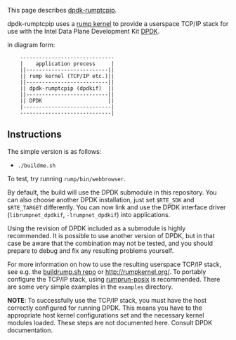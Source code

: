This page describes [dpdk-rumptcpip](http://repo.rumpkernel.org/dpdk-rumptcpip).

dpdk-rumptcpip uses a [rump kernel](http://rumpkernel.org) to provide a
userspace TCP/IP stack for use with the Intel Data Plane Development Kit
[DPDK](http://dpdk.org/).

in diagram form:

        ------------------------------
        |    application process     |
        ||--------------------------||
        || rump kernel (TCP/IP etc.)||
        ||--------------------------||
        || dpdk-rumptcpip (dpdkif)  ||
        ||--------------------------||
        || DPDK                     ||
        |----------------------------|
        -----------------------------|


Instructions
------------

The simple version is as follows:

* `./buildme.sh`

To test, try running `rump/bin/webbrowser`.

By default, the build will use the DPDK submodule in this repository.
You can also choose another DPDK installation, just set `$RTE_SDK` and
`$RTE_TARGET` differently.  You can now link and use the DPDK interface
driver (`librumpnet_dpdkif`, `-lrumpnet_dpdkif`) into applications.

Using the revision of DPDK included as a submodule is highly recommended.
It is possible to use another version of DPDK, but in that case be
aware that the combination may not be tested, and you should prepare to
debug and fix any resulting problems yourself.

For more information on how to use the resulting userspace TCP/IP stack,
see e.g. the [buildrump.sh repo](https://github.com/rumpkernel/buildrump.sh)
or http://rumpkernel.org/.  To portably configure the TCP/IP stack,
using [rumprun-posix](https://github.com/rumpkernel/rumprun-posix/) is recommended.
There are some very simple examples in the `examples` directory.

__NOTE__: To successfully use the TCP/IP stack, you must have the host correctly
configured for running DPDK.  This means you have to the appropriate host
kernel configurations set and the necessary kernel modules loaded.  These
steps are not documented here.  Consult DPDK documentation.
